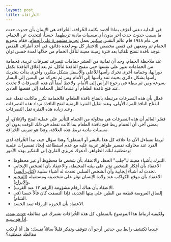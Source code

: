 ```yaml
---
layout: post
title: الخُرافات
---
```



في البداية دعني أعرّف بماذا أقصد بكلمة الخُرافة، الخُرافة هي الإيمان بأن حدوث حدث ما يسبب حدوث حدث آخر بدون أي مسببات مادية تربطهما. حسناً، لنتحدث عن الحمام. في عام ١٩٤٨ قام عالم النفس [سكينر](http://en.wikipedia.org/wiki/B._F._Skinner) بعمل [تجربة مشهورة على الحمام](http://psychclassics.yorku.ca/Skinner/Pigeon/)، فقام بتجويع الحمام ثم وضعهن في قفص مخصص للاختبار كل يوم لعدة دقائق، في أحد أطراف القفص توجد نافدة تنفتح تلقائيا بعد فترة زمينة معينة لتأكل الحمام من خلالها لمدة خمس ثوان.

عند ملاحظة الحمام، وجد أن ثمانية من العشر حمامات تتصرف تصرفات غريبة، فحمامة من الحمامات تدور على نفسها حتى تنفتح النافذة لتأكل، ثم بعد إغلاق النافذة تكمل دورانها، وحمامة أخرى تحرك رأسها للأعلى والأسفل بشكل متكرر، وأخرى بدأت بتحريك رأسها بشكل دائري بحيث تمد رأسها إلى الأمام ومن ثم تحركه من اليمين إلى اليسار بسرعة ومن ثم ببطء في رجوع الرأس إلى الأمام. ولاحظ أيضاً أن هذه التصرفات لا تحدث عند فتح نافذة الطعام أو عندما تُنقل الحمامة إلى قفصها العادي.

فعلل بأن هذه التصرفات مرتبطة بانفتاح نافذة الطعام، فالحمامة تكرر ماكانت تفعله عند انفتاح النافذ للمرة الأولى، وعند تقليل الفترة الزمنية لفتح النافذة تزداد هذه التصرفات وعند زيادة هذه الفترة تقل التصرفات.

فسّر العالم أن هذه التصرفات هي محاولة من الحمام للتأثير على عملية الفتح والإغلاق، أو بمعنى آخر، أن الحمام ربط فتح نافذة الطعام بما كانت تفعله في ذلك الوقت بدون أي مسببات مادية تربط هذه العلاقة، وهذا هو تعريف الخُرافة.

لربما تتساءل الآن ما علاقة كل هذا بالبشر أو المنطق؟ وهذا سؤال جيد، تبدأ الخُرافة لدى الفرد عند محاولته تفسير ظواهر غريبة عليه مع عدم استطاعته إيجاد تفسيرات علمية ومنطقية لتلك الظواهر. أدعوك عزيزي القارئ إلى التفكير بهذه الأمور:

* التبرك بأشياء معينة لـ"جلب" الحظ، والاعتقاد بأن شخص ما محظوظ أو غير محظوظ.
* الاعتقاد بأن أفكار الشخص تؤثر على بيئته المحيطة، والاعتقاد بأن الشخص الإيجابي تحدث له أشياء إيجابية وأن الشخص السلبي تحدث له أشياء سلبية ([كتاب السر](http://ar.wikipedia.org/wiki/السر_(كتاب))).
* الاعتقاد بأن موقع الكواكب عند ولادة الإنسان تؤثر على شخصيته ومستقبله ([التنجيم والأبراج](http://ar.wikipedia.org/wiki/علم_التنجيم)).
* الاعتقاد بأن هناك أرقام مشؤومة (الرقم ١٣ عند الغرب).
* إلصاق العروسة قطعة من الطين على بيتها الجديد، فإذا التصقت كان فألاً حسنا (في الشام).
* الاعتقاد بأن الخرزة الزرقاء تبعد الحسد.

ولكيفية ارتباط هذا الموضوع بالمنطق، كل هذه الخُرافات تشترك في مغالطة [حدث بعده، إذاً هو سببه](/logical-fallacies/#post-hoc).


عندما تكتشف رابط بين حدثين أرجو أن تتوقف وتفكر قليلاً سائلاً نفسك: هل أنا أرتكب مغالطة منطقية؟
